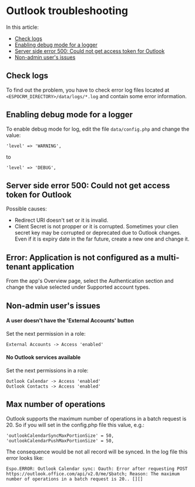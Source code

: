 # Outlook troubleshooting

In this article:

* [Check logs](#check-logs)
* [Enabling debug mode for a logger](#enabling-debug-mode-for-a-logger)
* [Server side error 500: Could not get access token for Outlook](#server-side-error-500-could-not-get-access-token-for-Outlook.)
* [Non-admin user's issues](#non-admin-user-s-issues)


## Check logs

To find out the problem, you have to check error log files located at `<ESPOCRM_DIRECTORY>/data/logs/*.log` and contain some error information.

## Enabling debug mode for a logger

To enable debug mode for log, edit the file `data/config.php` and change the value:

```
'level' => 'WARNING',
```
to
```
'level' => 'DEBUG',
```
## Server side error 500: Could not get access token for Outlook

Possible causes:

* Redirect URI doesn't set or it is invalid.
* Client Secret is not propper or it is corrupted. 
Sometimes your clien secret key may be corrupted or deprecated due to Outlook changes. Even if it is expiry date in the far future, create a new one and change it. 

## Error: Application is not configured as a multi-tenant application

From the app's Overview page, select the Authentication section and change the value selected under Supported account types.

## Non-admin user's issues

#### A user doesn't have the 'External Accounts' button

Set the next permission in a role:

```
External Accounts -> Access 'enabled'
```
#### No Outlook services available

Set the next permissions in a role:

```
Outlook Calendar -> Access 'enabled'
Outlook Contacts -> Access 'enabled'
```

## Max number of operations

Outlook supports the maximum number of operations in a batch request is 20. So if you will set in the config.php file this value, e.g.: 
```
'outlookCalendarSyncMaxPortionSize' = 50,
'outlookCalendarPushMaxPortionSize' = 50,
```
The consequence would be not all record will be synced. In the log file this error looks like:
```
Espo.ERROR: Outlook Calendar sync: Oauth: Error after requesting POST https://outlook.office.com/api/v2.0/me/$batch; Reason: The maximum number of operations in a batch request is 20.. [][]
```
